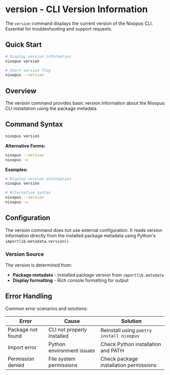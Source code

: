 # version - CLI Version Information

The `version` command displays the current version of the Nixopus CLI. Essential for troubleshooting and support requests.

## Quick Start
```bash
# Display version information
nixopus version

# Short version flag
nixopus --version
```

## Overview

The version command provides basic version information about the Nixopus CLI installation using the package metadata.

## Command Syntax

```bash
nixopus version
```

**Alternative Forms:**
```bash
nixopus --version
nixopus -v
```

**Examples:**

```bash
# Display version information
nixopus version

# Alternative syntax
nixopus --version
nixopus -v
```

## Configuration

The version command does not use external configuration. It reads version information directly from the installed package metadata using Python's `importlib.metadata.version()`.

### Version Source

The version is determined from:
- **Package metadata** - Installed package version from `importlib.metadata`
- **Display formatting** - Rich console formatting for output

## Error Handling

Common error scenarios and solutions:

| Error | Cause | Solution |
|-------|-------|----------|
| Package not found | CLI not properly installed | Reinstall using `poetry install nixopus` |
| Import error | Python environment issues | Check Python installation and PATH |
| Permission denied | File system permissions | Check package installation permissions |
